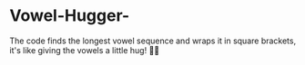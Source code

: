 # Vowel-Hugger-
The code finds the longest vowel sequence and wraps it in square brackets, it's like giving the vowels a little hug! 🤗✨
